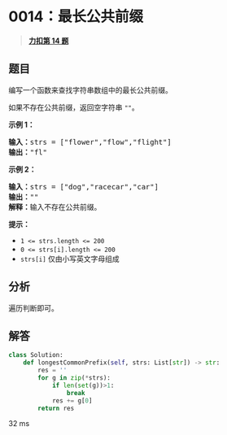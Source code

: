 # 0014：最长公共前缀


> <u>**[力扣第 14 题](https://leetcode.cn/problems/longest-common-prefix/)**</u>

## 题目

<p>编写一个函数来查找字符串数组中的最长公共前缀。</p>

<p>如果不存在公共前缀，返回空字符串 <code>""</code>。</p>



<p><strong>示例 1：</strong></p>

<pre>
<strong>输入：</strong>strs = ["flower","flow","flight"]
<strong>输出：</strong>"fl"
</pre>

<p><strong>示例 2：</strong></p>

<pre>
<strong>输入：</strong>strs = ["dog","racecar","car"]
<strong>输出：</strong>""
<strong>解释：</strong>输入不存在公共前缀。</pre>



<p><strong>提示：</strong></p>

<ul>
<li><code>1 &lt;= strs.length &lt;= 200</code></li>
<li><code>0 &lt;= strs[i].length &lt;= 200</code></li>
<li><code>strs[i]</code> 仅由小写英文字母组成</li>
</ul>


## 分析

遍历判断即可。

## 解答

```python
class Solution:
    def longestCommonPrefix(self, strs: List[str]) -> str:
        res = ''
        for g in zip(*strs):
            if len(set(g))>1:
                break
            res += g[0]
        return res
```
32 ms
